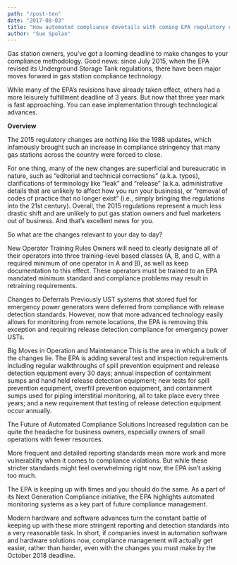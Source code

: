 ```yaml
---
path: "/post-ten" 
date: "2017-08-03"
title: "How automated compliance dovetails with coming EPA regulatory changes"
author: "Sue Spolan"
---
```


Gas station owners, you’ve got a looming deadline to make changes to your compliance methodology. Good news: since July 2015, when the EPA revised its Underground Storage Tank regulations, there have been major moves forward in gas station compliance technology.

While many of the EPA’s revisions have already taken effect, others had a more leisurely fulfillment deadline of 3 years. But now that three year mark is fast approaching. You can ease implementation through technological advances.

**Overview**

The 2015 regulatory changes are nothing like the 1988 updates, which infamously brought such an increase in compliance stringency that many gas stations across the country were forced to close.

For one thing, many of the new changes are superficial and bureaucratic in nature, such as “editorial and technical corrections” (a.k.a. typos), clarifications of terminology like “leak” and “release” (a.k.a. administrative details that are unlikely to affect how you run your business), or “removal of codes of practice that no longer exist” (i.e., simply bringing the regulations into the 21st century). Overall, the 2015 regulations represent a much less drastic shift and are unlikely to put gas station owners and fuel marketers out of business. And that’s excellent news for you.

So what are the changes relevant to your day to day?

New Operator Training Rules
Owners will need to clearly designate all of their operators into three training-level based classes (A, B, and C, with a required minimum of one operator in A and B), as well as keep documentation to this effect. These operators must be trained to an EPA mandated minimum standard and compliance problems may result in retraining requirements.

Changes to Deferrals
Previously UST systems that stored fuel for emergency power generators were deferred from compliance with release detection standards. However, now that more advanced technology easily allows for monitoring from remote locations, the EPA is removing this exception and requiring release detection compliance for emergency power USTs.

Big Moves in Operation and Maintenance
This is the area in which a bulk of the changes lie. The EPA is adding several test and inspection requirements including regular walkthroughs of spill prevention equipment and release detection equipment every 30 days; annual inspection of containment sumps and hand held release detection equipment; new tests for spill prevention equipment, overfill prevention equipment, and containment sumps used for piping interstitial monitoring, all to take place every three years; and a new requirement that testing of release detection equipment occur annually.

The Future of Automated Compliance Solutions
Increased regulation can be quite the headache for business owners, especially owners of small operations with fewer resources.

More frequent and detailed reporting standards mean more work and more vulnerability when it comes to compliance violations. But while these stricter standards might feel overwhelming right now, the EPA isn’t asking too much.

The EPA is keeping up with times and you should do the same. As a part of its Next Generation Compliance initiative, the EPA highlights automated monitoring systems as a key part of future compliance management.

Modern hardware and software advances turn the constant battle of keeping up with these more stringent reporting and detection standards into a very reasonable task. In short, if companies invest in automation software and hardware solutions now, compliance management will actually get easier, rather than harder, even with the changes you must make by the October 2018 deadline.